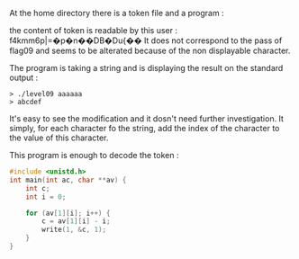 At the home directory there is a token file and a program :

the content of token is readable by this user : f4kmm6p|=�p�n��DB�Du{��
It does not correspond to the pass of flag09 and seems to be alterated because of the non displayable character.

The program is taking a string and is displaying the result on the standard output :

	> ./level09 aaaaaa
	> abcdef

It's easy to see the modification and it dosn't need further investigation.
It simply, for each character fo the string, add the index of the character to the value of this character.

This program is enough to decode the token :

```c
#include <unistd.h>
int main(int ac, char **av) {
	int c;
	int i = 0;

	for (av[1][i]; i++) {
		c = av[1][i] - i;
		write(1, &c, 1);
	}
}
```

